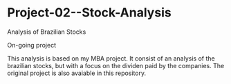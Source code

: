 # Project-02--Stock-Analysis
Analysis of Brazilian Stocks

On-going project

This analysis is based on my MBA project. It consist of an analysis of the brazilian stocks, but with a focus on the dividen paid by the companies. The original project is also avaiable in this repository.
